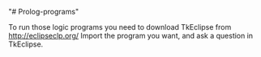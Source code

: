 "# Prolog-programs" 

To run those logic programs you need to download TkEclipse from http://eclipseclp.org/ 
Import the program you want, and ask a question in TkEclipse.
